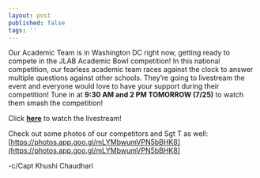 ```yaml
---
layout: post
published: false
tags: ''
---
```

Our Academic Team is in Washington DC right now, getting ready to compete in the JLAB Academic Bowl competition! In this national competition, our fearless academic team races against the clock to answer multiple questions against other schools. They’re going to livestream the event and everyone would love to have your support during their competition! Tune in at **9:30 AM and 2 PM TOMORROW (7/25)** to watch them smash the competition!

Click [**here**](https://youtube.com/playlist?list=PLL627wXRH-Y6AjHOMbOXPLVRcsTebiXck. ) to watch the livestream!

Check out some photos of our competitors and Sgt T as well: [https://photos.app.goo.gl/mLYMbwumVPN5bBHK8](https://photos.app.goo.gl/mLYMbwumVPN5bBHK8)

-c/Capt Khushi Chaudhari
